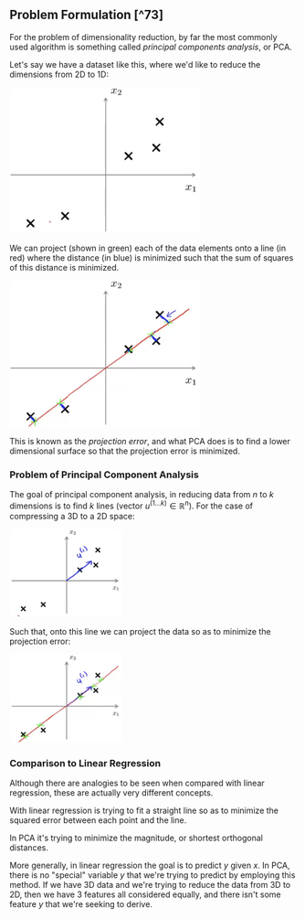 ## Problem Formulation [^73]

For the problem of dimensionality reduction, by far the most commonly used algorithm is something called *principal components analysis*, or PCA.

Let's say we have a dataset like this, where we'd like to reduce the dimensions from 2D to 1D:

<img src="03-pca-problem-formulation.assets/image-20210531054039240.png" alt="image-20210531054039240" style="zoom:33%;" />

We can project (shown in green) each of the data elements onto a line (in red) where the distance (in blue) is minimized such that the sum of squares of this distance is minimized.

<img src="03-pca-problem-formulation.assets/image-20210531054249085.png" alt="image-20210531054249085" style="zoom:33%;" />

This is known as the _projection error_, and what PCA does is to find a lower dimensional surface so that the projection error is minimized.

### Problem of Principal Component Analysis

The goal of principal component analysis, in reducing data from $n$ to $k$ dimensions is to find $k$ lines (vector $u^{(1...k)} \in \mathbb{R}^n$).  For the case of compressing a 3D to a 2D space:

<img src="03-pca-problem-formulation.assets/image-20210531071606738.png" alt="image-20210531071606738" style="zoom:33%;" />

Such that, onto this line we can project the data so as to minimize the projection error:

<img src="03-pca-problem-formulation.assets/image-20210531071655726.png" alt="image-20210531071655726" style="zoom:33%;" />

### Comparison to Linear Regression

Although there are analogies to be seen when compared with linear regression, these are actually very different concepts.

With linear regression is trying to fit a straight line so as to minimize the squared error between each point and the line.  

In PCA it's trying to minimize the magnitude, or shortest orthogonal distances.  

More generally, in linear regression the goal is to predict $y$ given $x$. In PCA, there is no "special" variable $y$ that we're trying to predict by employing this method.  If we have 3D data and we're trying to reduce the data from 3D to 2D, then we have 3 features all considered equally, and there isn't some feature $y$ that we're seeking to derive.
